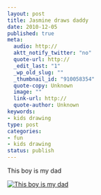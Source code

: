 ```yaml
--- 
layout: post
title: Jasmine draws daddy
date: 2010-12-05
published: true
meta: 
  audio: http://
  aktt_notify_twitter: "no"
  quote-url: http://
  _edit_last: "1"
  _wp_old_slug: ""
  _thumbnail_id: "910058354"
  quote-copy: Unknown
  image: ""
  link-url: http://
  quote-author: Unknown
keywords: 
- kids drawing
type: post
categories: 
- fun
- kids drawing
status: publish
---
```

This boy is my dad

[![](http://media.eick.us/2010/12/2010-12-04-at-12-32-21-300x232.jpg "This boy is my dad")](http://media.eick.us/2010/12/2010-12-04-at-12-32-21.jpg)
